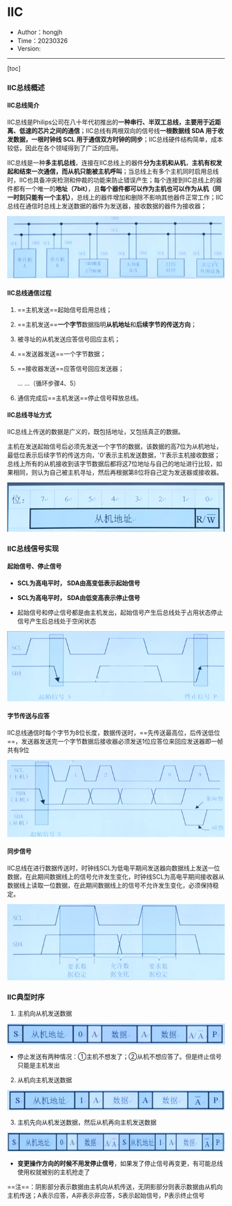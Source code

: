 # IIC

- Author：hongjh
- Time：20230326
- Version:

---------

[toc]



### IIC总线概述

#### IIC总线简介

IIC总线是Philips公司在八十年代初推出的**一种串行、半双工总线，主要用于近距离、低速的芯片之间的通信**；IIC总线有两根双向的信号线**一根数据线 SDA 用于收发数据，一根时钟线 SCL 用于通信双方时钟的同步**；IIC总线硬件结构简单，成本较低，因此在各个领域得到了广泛的应用。

IIC总线是一种**多主机总线**，连接在IIC总线上的器件**分为主机和从机**，**主机有权发起和结束一次通信，而从机只能被主机呼叫**；当总线上有多个主机同时启用总线时，IIC也具备冲突检测和仲裁的功能来防止错误产生；每个连接到IIC总线上的器件都有一个唯一的**地址（7bit）**，且**每个器件都可以作为主机也可以作为从机（同一时刻只能有一个主机）**，总线上的器件增加和删除不影响其他器件正常工作；IIC总线在通信时总线上发送数据的器件为发送器，接收数据的器件为接收器；

<img alt="20220312221523373" src="MD_IMG/IIC.assets/image-20220312221523373.png"  />

#### IIC总线通信过程

1. ==主机发送==起始信号启用总线；

2. ==主机发送==**一个字节**数据指明**从机地址**和**后续字节的传送方向**；

3. 被寻址的从机发送应答信号回应主机；

4. ==发送器发送==一个字节数据；

5. ==接收器发送==应答信号回应发送器；

   ... ...（循环步骤4、5）

6. 通信完成后==主机发送==停止信号释放总线。 

#### IIC总线寻址方式

IIC总线上传送的数据是广义的，既包括地址，又包括真正的数据。

主机在发送起始信号后必须先发送一个字节的数据，该数据的高7位为从机地址，最低位表示后续字节的传送方向，'0'表示主机发送数据，'1'表示主机接收数据；总线上所有的从机接收到该字节数据后都将这7位地址与自己的地址进行比较，如果相同，则认为自己被主机寻址，然后再根据第8位将自己定为发送器或接收器。

<img src="./MD_IMG/IIC.assets/image-20220312221117719.png" alt="image-20220312221117719" style="zoom:80%;" />

### IIC总线信号实现    

#### 起始信号、停止信号

- **SCL为高电平时， SDA由高变低表示起始信号**

- **SCL为高电平时， SDA由低变高表示停止信号**

- 起始信号和停止信号都是由主机发出，起始信号产生后总线处于占用状态停止信号产生后总线处于空闲状态

<img alt="20220312221152405" src="MD_IMG/IIC.assets/image-20220312221152405.png"  />

#### 字节传送与应答

IIC总线通信时每个字节为8位长度，数据传送时，==先传送最高位，后传送低位==，发送器发送完一个字节数据后接收器必须发送1位应答位来回应发送器即一帧共有9位

<img alt="20220312221230794" src="MD_IMG/IIC.assets/image-20220312221230794.png"  />

#### 同步信号

IIC总线在进行数据传送时，时钟线SCL为低电平期间发送器向数据线上发送一位数据，在此期间数据线上的信号允许发生变化，时钟线SCL为高电平期间接收器从数据线上读取一位数据，在此期间数据线上的信号不允许发生变化，必须保持稳定。

<img alt="20220312221355428" src="MD_IMG/IIC.assets/image-20220312221355428.png"  />

### IIC典型时序

1. 主机向从机发送数据

<img alt="20220312220410246" src="MD_IMG/IIC.assets/image-20220312220410246.png"  />

- 停止发送有两种情况：①主机不想发了；②从机不想应答了。但是终止信号只能是主机发出

2. 从机向主机发送数据

<img alt="20220312220433000" src="MD_IMG/IIC.assets/image-20220312220433000.png"  />

3. 主机先向从机发送数据，然后从机再向主机发送数据

<img alt="20220312220458513" src="MD_IMG/IIC.assets/image-20220312220458513.png"  />

- **变更操作方向的时候不用发停止信号**，如果发了停止信号再变更，有可能总线使用权就被别的主机抢走了

==注==：阴影部分表示数据由主机向从机传送，无阴影部分则表示数据由从机向主机传送；A表示应答，A非表示非应答，S表示起始信号，P表示终止信号
